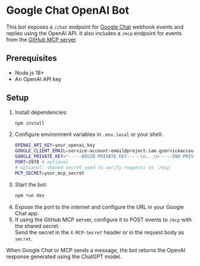 # Google Chat OpenAI Bot

This bot exposes a `/chat` endpoint for [Google Chat](https://developers.google.com/chat) webhook events and replies using the OpenAI API.
It also includes a `/mcp` endpoint for events from the [GitHub MCP server](https://github.com/github/github-mcp-server).

## Prerequisites

- Node.js 18+
- An OpenAI API key

## Setup

1. Install dependencies:
   ```bash
   npm install
   ```
2. Configure environment variables in `.env.local` or your shell:
   ```bash
   OPENAI_API_KEY=your_openai_key
   GOOGLE_CLIENT_EMAIL=service-account-email@project.iam.gserviceaccount.com
   GOOGLE_PRIVATE_KEY="-----BEGIN PRIVATE KEY-----\n...\n-----END PRIVATE KEY-----\n"
   PORT=3978 # optional
   # optional: shared secret used to verify requests to `/mcp`
   MCP_SECRET=your_mcp_secret
   ```
3. Start the bot:
   ```bash
   npm run dev
   ```
4. Expose the port to the internet and configure the URL in your Google Chat app.
5. If using the GitHub MCP server, configure it to POST events to `/mcp` with the shared secret.  
   Send the secret in the `X-MCP-Secret` header or in the request body as `secret`.

When Google Chat or MCP sends a message, the bot returns the OpenAI response generated using the ChatGPT model.

